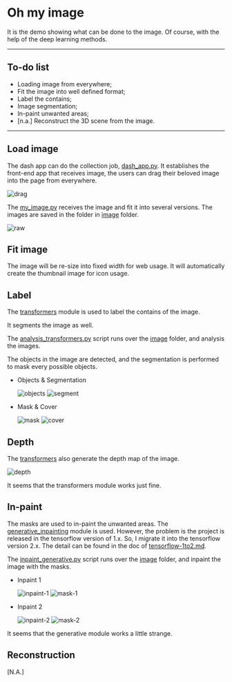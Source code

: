 # Oh my image

It is the demo showing what can be done to the image.
Of course, with the help of the deep learning methods.

---

## To-do list

-   Loading image from everywhere;
-   Fit the image into well defined format;
-   Label the contains;
-   Image segmentation;
-   In-paint unwanted areas;
-   [n.a.] Reconstruct the 3D scene from the image.

---

## Load image

The dash app can do the collection job,
[dash_app.py](./image-loader/dash_app.py).
It establishes the front-end app that receives image,
the users can drag their beloved image into the page from everywhere.

![drag](./doc/drag.png)

The [my_image.py](./image-loader/my_image.py) receives the image and fit it into several versions.
The images are saved in the folder in [image](./image) folder.

![raw](./doc/logo/resize.jpg)

## Fit image

The image will be re-size into fixed width for web usage.
It will automatically create the thumbnail image for icon usage.

## Label

The
[transformers](https://github.com/huggingface/transformers "transformers")
module is used to label the contains of the image.

It segments the image as well.

The [analysis_transformers.py](./image-analysis/analysis_transformers.py)
script runs over the [image](./image) folder,
and analysis the images.

The objects in the image are detected,
and the segmentation is performed to mask every possible objects.

-   Objects & Segmentation

    ![objects](./doc/logo/objects.jpg)
    ![segment](./doc/logo/segment.jpg)

-   Mask & Cover

    ![mask](./doc/logo/segment/mask-8-person-0.97.jpg)
    ![cover](./doc/logo/segment/cover-8-person-0.97.png)

## Depth

The
[transformers](https://github.com/huggingface/transformers "transformers")
also generate the depth map of the image.

![depth](./doc/logo/depth.jpg)

It seems that the transformers module works just fine.

## In-paint

The masks are used to in-paint the unwanted areas.
The
[generative_inpainting](https://github.com/JiahuiYu/generative_inpainting "generative_inpainting")
module is used.
However, the problem is the project is released in the tensorflow version of 1.x.
So, I migrate it into the tensorflow version 2.x.
The detail can be found in the doc of [tensorflow-1to2.md](./doc/tensorflow-1to2.md).

The [inpaint_generative.py](./image-inpaint/inpaint_generative.py)
script runs over the [image](./image) folder,
and inpaint the image with the masks.

-   Inpaint 1

    ![inpaint-1](./doc/logo/inpaint/mask-3-person-0.99.jpg)
    ![mask-1](./doc/logo/segment/mask-3-person-0.99.jpg)

-   Inpaint 2

    ![inpaint-2](./doc/logo/inpaint/mask-8-person-0.97.jpg)
    ![mask-2](./doc/logo/segment/mask-8-person-0.97.jpg)

It seems that the generative module works a little strange.

## Reconstruction

[N.A.]
